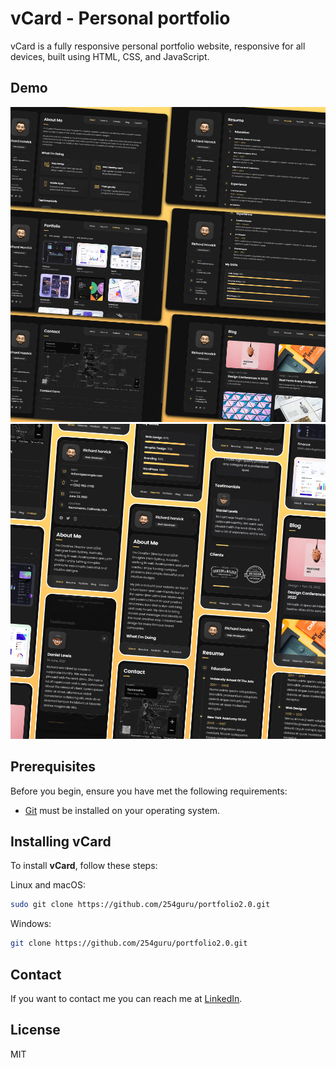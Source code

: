 # vCard - Personal portfolio


vCard is a fully responsive personal portfolio website, responsive for all devices, built using HTML, CSS, and JavaScript.

## Demo

![vCard Desktop Demo](./website-demo-image/desktop.png "Desktop Demo")
![vCard Mobile Demo](./website-demo-image/mobile.png "Mobile Demo")

## Prerequisites

Before you begin, ensure you have met the following requirements:

* [Git](https://git-scm.com/downloads "Download Git") must be installed on your operating system.

## Installing vCard

To install **vCard**, follow these steps:

Linux and macOS:

```bash
sudo git clone https://github.com/254guru/portfolio2.0.git
```

Windows:

```bash
git clone https://github.com/254guru/portfolio2.0.git
```

## Contact

If you want to contact me you can reach me at [LinkedIn](https://www.linkedin.com/in/kevin-oluda-65b848210/).

## License

MIT

